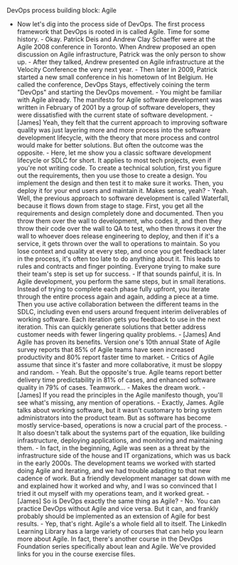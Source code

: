 DevOps process building block: Agile
- Now let's dig into the process side of DevOps. The first process framework that DevOps is rooted in is called Agile. Time for some history. - Okay. Patrick Deis and Andrew Clay Schaeffer were at the Agile 2008 conference in Toronto. When Andrew proposed an open discussion on Agile infrastructure, Patrick was the only person to show up. - After they talked, Andrew presented on Agile infrastructure at the Velocity Conference the very next year. - Then later in 2009, Patrick started a new small conference in his hometown of Int Belgium. He called the conference, DevOps Stays, effectively coining the term "DevOps" and starting the DevOps movement. - You might be familiar with Agile already. The manifesto for Agile software development was written in February of 2001 by a group of software developers, they were dissatisfied with the current state of software development. - [James] Yeah, they felt that the current approach to improving software quality was just layering more and more process into the software development lifecycle, with the theory that more process and control would make for better solutions. But often the outcome was the opposite. - Here, let me show you a classic software development lifecycle or SDLC for short. It applies to most tech projects, even if you're not writing code. To create a technical solution, first you figure out the requirements, then you use those to create a design. You implement the design and then test it to make sure it works. Then, you deploy it for your end users and maintain it. Makes sense, yeah? - Yeah. Well, the previous approach to software development is called Waterfall, because it flows down from stage to stage. First, you get all the requirements and design completely done and documented. Then you throw them over the wall to development, who codes it, and then they throw their code over the wall to QA to test, who then throws it over the wall to whoever does release engineering to deploy, and then if it's a service, it gets thrown over the wall to operations to maintain. So you lose context and quality at every step, and once you get feedback later in the process, it's often too late to do anything about it. This leads to rules and contracts and finger pointing. Everyone trying to make sure their team's step is set up for success. - If that sounds painful, it is. In Agile development, you perform the same steps, but in small iterations. Instead of trying to complete each phase fully upfront, you iterate through the entire process again and again, adding a piece at a time. Then you use active collaboration between the different teams in the SDLC, including even end users around frequent interim deliverables of working software. Each iteration gets you feedback to use in the next iteration. This can quickly generate solutions that better address customer needs with fewer lingering quality problems. - [James] And Agile has proven its benefits. Version one's 10th annual State of Agile survey reports that 85% of Agile teams have seen increased productivity and 80% report faster time to market. - Critics of Agile assume that since it's faster and more collaborative, it must be sloppy and random. - Yeah. But the opposite's true. Agile teams report better delivery time predictability in 81% of cases, and enhanced software quality in 79% of cases. Teamwork... - Makes the dream work. - [James] If you read the principles in the Agile manifesto though, you'll see what's missing, any mention of operations. - Exactly, James. Agile talks about working software, but it wasn't customary to bring system administrators into the product team. But as software has become mostly service-based, operations is now a crucial part of the process. - It also doesn't talk about the systems part of the equation, like building infrastructure, deploying applications, and monitoring and maintaining them. - In fact, in the beginning, Agile was seen as a threat by the infrastructure side of the house and IT organizations, which was us back in the early 2000s. The development teams we worked with started doing Agile and iterating, and we had trouble adapting to that new cadence of work. But a friendly development manager sat down with me and explained how it worked and why, and I was so convinced that I tried it out myself with my operations team, and it worked great. - [James] So is DevOps exactly the same thing as Agile? - No. You can practice DevOps without Agile and vice versa. But it can, and frankly probably should be implemented as an extension of Agile for best results. - Yep, that's right. Agile's a whole field all to itself. The LinkedIn Learning Library has a large variety of courses that can help you learn more about Agile. In fact, there's another course in the DevOps Foundation series specifically about lean and Agile. We've provided links for you in the course exercise files.